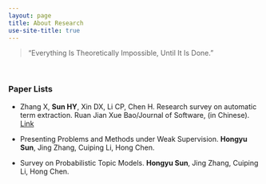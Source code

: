```yaml
---
layout: page
title: About Research
use-site-title: true
---
```


> “Everything Is Theoretically Impossible, Until It Is Done.”
<br/>

### Paper Lists
- Zhang X, **Sun HY**, Xin DX, Li CP, Chen H. Research survey on automatic term extraction. Ruan Jian Xue Bao/Journal of Software, (in Chinese). [Link](http://www.jos.org.cn/1000-9825/6040.htm)

- Presenting Problems and Methods under Weak Supervision. **Hongyu Sun**, Jing Zhang, Cuiping Li, Hong Chen.

- Survey on Probabilistic Topic Models. **Hongyu Sun**, Jing Zhang, Cuiping Li, Hong Chen.